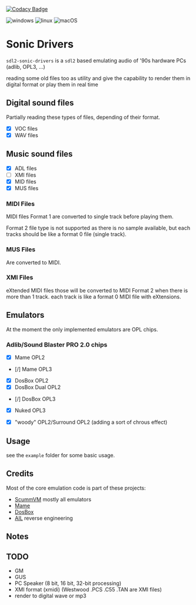 [![Codacy Badge](https://app.codacy.com/project/badge/Grade/94519cf7a54248bf96e3de83cc3cc897)](https://www.codacy.com/gh/Raffaello/sdl2-sonic-drivers/dashboard?utm_source=github.com&amp;utm_medium=referral&amp;utm_content=Raffaello/sdl2-sonic-drivers&amp;utm_campaign=Badge_Grade)

![windows](https://github.com/raffaello/sdl2-sonic-drivers/actions/workflows/ci-windows.yml/badge.svg?branch=master)
![linux](https://github.com/raffaello/sdl2-sonic-drivers/actions/workflows/ci-linux.yml/badge.svg?branch=master)
![macOS](https://github.com/raffaello/sdl2-sonic-drivers/actions/workflows/ci-mac.yml/badge.svg?branch=master)

# Sonic Drivers

`sdl2-sonic-drivers` is a `sdl2` based emulating audio of '90s hardware PCs (adlib, OPL3, ...)

reading some old files too as utility and give the capability to render them in digital format
or play them in real time

## Digital sound files
Partially reading these types of files, depending of their format.
- [x] VOC files
- [x] WAV files

## Music sound files

- [x] ADL files
- [ ] XMI files
- [x] MID files
- [x] MUS files

### MIDI Files

MIDI files Format 1 are converted to single track before playing them.

Format 2 file type is not supported as there is no sample available,
but each tracks should be like a format 0 file (single track).

### MUS Files

Are converted to MIDI.


### XMI Files

eXtended MIDI files those will be converted to MIDI Format 2 when 
there is more than 1 track.
each track is like a format 0 MIDI file with eXtensions.


## Emulators
At the moment the only implemented emulators are OPL chips.

### Adlib/Sound Blaster PRO 2.0 chips
- [x] Mame OPL2
- [/] Mame OPL3
- [x] DosBox OPL2
- [x] DosBox Dual OPL2
- [/] DosBox OPL3
- [x] Nuked OPL3
- [x] "woody" OPL2/Surround OPL2 (adding a sort of chrous effect)


## Usage

see the `example` folder for some basic usage.

## Credits

Most of the core emulation code is part of these projects:

- [ScummVM](https://www.scummvm.org/) mostly all emulators
- [Mame](https://www.mamedev.org/) 
- [DosBox](https://www.dosbox.com/)
- [AIL](http://www.vgmpf.com/Wiki/index.php?title=Audio_Interface_Library) reverse engineering


## Notes

## TODO

- GM
- GUS
- PC Speaker (8 bit, 16 bit, 32-bit processing)
- XMI format (xmidi) (Westwood .PCS .C55 .TAN are XMI files)
- render to digital wave or mp3
